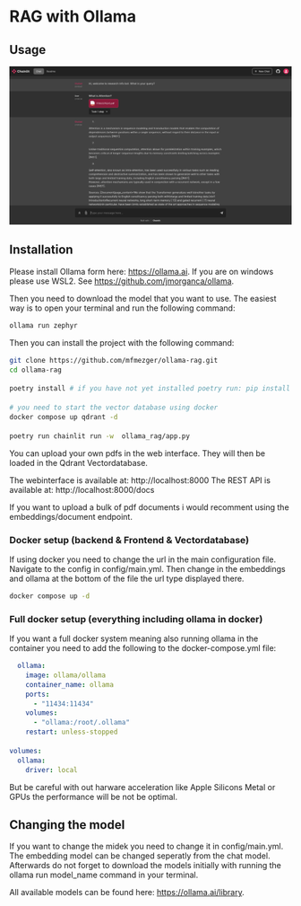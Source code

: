 # RAG with Ollama

## Usage

![Screenshot](res/GUI.png)

## Installation

Please install Ollama form here: https://ollama.ai. If you are on windows please use WSL2. See https://github.com/jmorganca/ollama.


Then you need to download the model that you want to use. The easiest way is to open your terminal and run the following command:

```bash
ollama run zephyr
```

Then you can install the project with the following command:

```bash
git clone https://github.com/mfmezger/ollama-rag.git
cd ollama-rag

poetry install # if you have not yet installed poetry run: pip install poetry

# you need to start the vector database using docker
docker compose up qdrant -d

poetry run chainlit run -w  ollama_rag/app.py
```

You can upload your own pdfs in the web interface. They will then be loaded in the Qdrant Vectordatabase.

The webinterface is available at: http://localhost:8000
The REST API is available at: http://localhost:8000/docs

If you want to upload a bulk of pdf documents i would recomment using the embeddings/document endpoint.



### Docker setup (backend & Frontend & Vectordatabase)

If using docker you need to change the url in the main configuration file.
Navigate to the config in config/main.yml. Then change in the embeddings and ollama at the bottom of the file the url type displayed there.

```bash
docker compose up -d
```

### Full docker setup (everything including ollama in docker)

If you want a full docker system meaning also running ollama in the container you need to add the following to the docker-compose.yml file:

```yaml
  ollama:
    image: ollama/ollama
    container_name: ollama
    ports:
      - "11434:11434"
    volumes:
      - "ollama:/root/.ollama"
    restart: unless-stopped

volumes:
  ollama:
    driver: local
```

But be careful with out harware acceleration like Apple Silicons Metal or GPUs the performance will be not be optimal.

## Changing the model

If you want to change the midek you need to change it in config/main.yml. The embedding model can be changed seperatly from the chat model. Afterwards do not forget to download the models initially with running the ollama run model_name command in your terminal.

All available models can be found here: https://ollama.ai/library.
